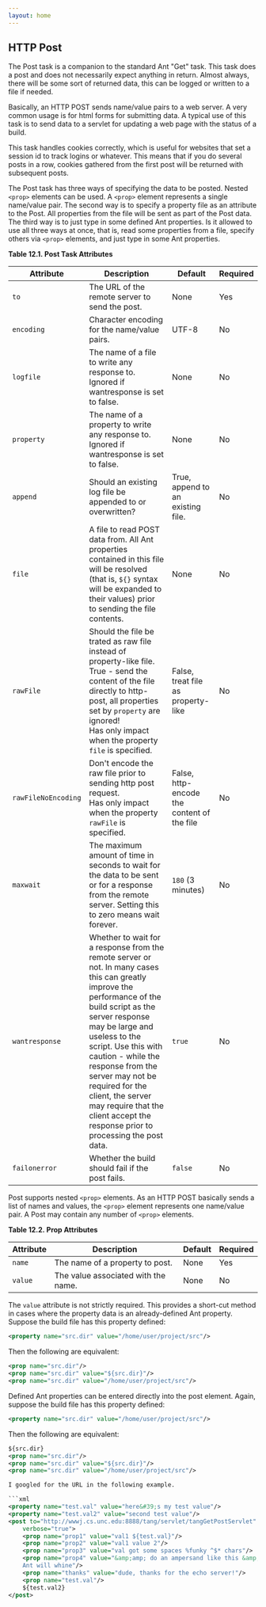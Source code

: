 ```yaml
---
layout: home
---
```

 HTTP Post
---------------------------------

The Post task is a companion to the standard Ant "Get" task. This task does a post and does not necessarily expect anything in return. Almost always, there will be some sort of returned data, this can be logged or written to a file if needed.

Basically, an HTTP POST sends name/value pairs to a web server. A very common usage is for html forms for submitting data. A typical use of this task is to send data to a servlet for updating a web page with the status of a build.

This task handles cookies correctly, which is useful for websites that set a session id to track logins or whatever. This means that if you do several posts in a row, cookies gathered from the first post will be returned with subsequent posts.

The Post task has three ways of specifying the data to be posted. Nested `<prop>` elements can be used. A `<prop>` element represents a single name/value pair. The second way is to specify a property file as an attribute to the Post. All properties from the file will be sent as part of the Post data. The third way is to just type in some defined Ant properties. Is it allowed to use all three ways at once, that is, read some properties from a file, specify others via `<prop>` elements, and just type in some Ant properties.

**Table 12.1. Post Task Attributes**

| Attribute | Description | Default | Required |
|-----------|-------------|---------|----------|
| `to`      | The URL of the remote server to send the post. | None | Yes |
| `encoding` | Character encoding for the name/value pairs. | UTF-8 | No |
| `logfile` | The name of a file to write any response to. Ignored if wantresponse is set to false. | None | No |
| `property` | The name of a property to write any response to. Ignored if wantresponse is set to false. | None | No |
| `append` | Should an existing log file be appended to or overwritten? | True, append to an existing file. | No |
| `file` | A file to read POST data from. All Ant properties contained in this file will be resolved (that is, `${}` syntax will be expanded to their values) prior to sending the file contents. | None | No |
| `rawFile` | Should the file be trated as raw file instead of property-like file. True - send the content of the file directly to http-post, all properties set by `property` are ignored!<br> Has only impact when the property `file` is specified. | False, treat file as property-like | No |
| `rawFileNoEncoding` | Don't encode the raw file prior to sending http post request. <br> Has only impact when the property `rawFile` is specified. | False, http-encode the content of the file | No |
| `maxwait` | The maximum amount of time in seconds to wait for the data to be sent or for a response from the remote server. Setting this to zero means wait forever. | `180` (3 minutes) | No |
| `wantresponse` | Whether to wait for a response from the remote server or not. In many cases this can greatly improve the performance of the build script as the server response may be large and useless to the script. Use this with caution - while the response from the server may not be required for the client, the server may require that the client accept the response prior to processing the post data. | `true` | No |
| `failonerror` | Whether the build should fail if the post fails. | `false` | No |

Post supports nested `<prop>` elements. As an HTTP POST basically sends a list of names and values, the `<prop>` element represents one name/value pair. A Post may contain any number of `<prop>` elements.

**Table 12.2. Prop Attributes**

| Attribute | Description                         | Default | Required |
|-----------|-------------------------------------|---------|----------|
| `name`  | The name of a property to post.     | None    | Yes      |
| `value`  | The value associated with the name. | None    | No       |

The `value` attribute is not strictly required. This provides a short-cut method in cases where the property data is an already-defined Ant property. Suppose the build file has this property defined:

```xml
<property name="src.dir" value="/home/user/project/src"/>
```
Then the following are equivalent:

```xml
<prop name="src.dir"/>
<prop name="src.dir" value="${src.dir}"/>
<prop name="src.dir" value="/home/user/project/src"/>
```

Defined Ant properties can be entered directly into the post element. Again, suppose the build file has this property defined:

```xml
<property name="src.dir" value="/home/user/project/src"/>
```

Then the following are equivalent:

```xml
${src.dir}
<prop name="src.dir"/>
<prop name="src.dir" value="${src.dir}"/>
<prop name="src.dir" value="/home/user/project/src"/>

I googled for the URL in the following example.

```xml
<property name="test.val" value="here&#39;s my test value"/>
<property name="test.val2" value="second test value"/>
<post to="http://wwwj.cs.unc.edu:8888/tang/servlet/tangGetPostServlet"
    verbose="true">
    <prop name="prop1" value="val1 ${test.val}"/>
    <prop name="prop2" value="val1 value 2"/>
    <prop name="prop3" value="val got some spaces %funky ^$* chars"/>
    <prop name="prop4" value="&amp;amp; do an ampersand like this &amp;amp;amp; or
    Ant will whine"/>
    <prop name="thanks" value="dude, thanks for the echo server!"/>
    <prop name="test.val"/>
    ${test.val2}
</post>
```
